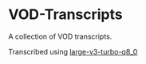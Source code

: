 # VOD-Transcripts
A collection of VOD transcripts.

Transcribed using [large-v3-turbo-q8_0](https://huggingface.co/ggerganov/whisper.cpp/blob/main/ggml-large-v3-turbo-q8_0.bin)
